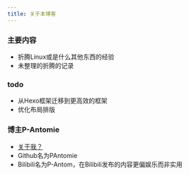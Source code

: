 ```yaml
---
title: 关于本博客
---
```

### 主要内容

- 折腾Linux或是什么其他东西的经验
- 未整理的折腾的记录

### todo

- 从Hexo框架迁移到更高效的框架
- 优化布局排版

### 博主P-Antomie

- [关于我？](/myexp)
- Github名为PAntomie
- Bilibili名为P-Antom，在Bilibili发布的内容更偏娱乐而非实用

